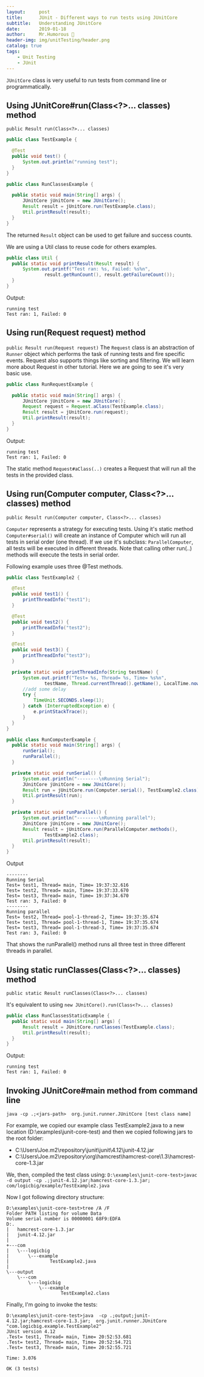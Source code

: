 ```yaml
---
layout:     post
title:      JUnit - Different ways to run tests using JUnitCore
subtitle:   Understanding JUnitCore
date:       2019-01-18
author:     Mr.Humorous 🥘
header-img: img/unitTesting/header.png
catalog: true
tags:
    - Unit Testing
    - JUnit
---
```


`JUnitCore` class is very useful to run tests from command line or programmatically.

## Using JUnitCore#run(Class<?>... classes) method
`public Result run(Class<?>... classes)`
```java
public class TestExample {

  @Test
  public void test() {
      System.out.println("running test");
  }
}

public class RunClassesExample {

  public static void main(String[] args) {
      JUnitCore jUnitCore = new JUnitCore();
      Result result = jUnitCore.run(TestExample.class);
      Util.printResult(result);
  }
}
```

The returned `Result` object can be used to get failure and success counts.

We are using a Util class to reuse code for others examples.
```java
public class Util {
  public static void printResult(Result result) {
      System.out.printf("Test ran: %s, Failed: %s%n",
              result.getRunCount(), result.getFailureCount());
  }
}
```

Output:
```
running test
Test ran: 1, Failed: 0
```

## Using run(Request request) method
`public Result run(Request request)`
The `Request` class is an abstraction of `Runner` object which performs the task of running tests and fire specific events. Request also supports things like sorting and filtering. We will learn more about Request in other tutorial. Here we are going to see it's very basic use.
```java
public class RunRequestExample {

  public static void main(String[] args) {
      JUnitCore jUnitCore = new JUnitCore();
      Request request = Request.aClass(TestExample.class);
      Result result = jUnitCore.run(request);
      Util.printResult(result);
  }
}
```

Output:
```
running test
Test ran: 1, Failed: 0
```

The static method `Request#aClass(..)` creates a Request that will run all the tests in the provided class.

## Using run(Computer computer, Class<?>... classes) method
`public Result run(Computer computer, Class<?>... classes) `

`Computer` represents a strategy for executing tests. Using it's static method `Computer#serial()` will create an instance of Computer which will run all tests in serial order (one thread). If we use it's subclass: `ParallelComputer`, all tests will be executed in different threads. Note that calling other run(..) methods will execute the tests in serial order.

Following example uses three @Test methods.
```java
public class TestExample2 {

  @Test
  public void test1() {
      printThreadInfo("test1");
  }

  @Test
  public void test2() {
      printThreadInfo("test2");
  }

  @Test
  public void test3() {
      printThreadInfo("test3");
  }

  private static void printThreadInfo(String testName) {
      System.out.printf("Test= %s, Thread= %s, Time= %s%n",
              testName, Thread.currentThread().getName(), LocalTime.now());
      //add some delay
      try {
          TimeUnit.SECONDS.sleep(1);
      } catch (InterruptedException e) {
          e.printStackTrace();
      }
  }
}
```
```java
public class RunComputerExample {
  public static void main(String[] args) {
      runSerial();
      runParallel();
  }

  private static void runSerial() {
      System.out.println("--------\nRunning Serial");
      JUnitCore jUnitCore = new JUnitCore();
      Result run = jUnitCore.run(Computer.serial(), TestExample2.class);
      Util.printResult(run);
  }

  private static void runParallel() {
      System.out.println("--------\nRunning parallel");
      JUnitCore jUnitCore = new JUnitCore();
      Result result = jUnitCore.run(ParallelComputer.methods(),
              TestExample2.class);
      Util.printResult(result);
  }
}
```

Output
```
--------
Running Serial
Test= test1, Thread= main, Time= 19:37:32.616
Test= test2, Thread= main, Time= 19:37:33.670
Test= test3, Thread= main, Time= 19:37:34.670
Test ran: 3, Failed: 0
--------
Running parallel
Test= test2, Thread= pool-1-thread-2, Time= 19:37:35.674
Test= test1, Thread= pool-1-thread-1, Time= 19:37:35.674
Test= test3, Thread= pool-1-thread-3, Time= 19:37:35.674
Test ran: 3, Failed: 0
```

That shows the runParallel() method runs all three test in three different threads in parallel.

## Using static runClasses(Class<?>... classes) method
`public static Result runClasses(Class<?>... classes)`

It's equivalent to using `new JUnitCore().run(Class<?>... classes)`
```java
public class RunClassesStaticExample {
  public static void main(String[] args) {
      Result result = JUnitCore.runClasses(TestExample.class);
      Util.printResult(result);
  }
}
```

Output:
```
running test
Test ran: 1, Failed: 0
```

## Invoking JUnitCore#main method from command line
`java -cp .;<jars-path>  org.junit.runner.JUnitCore [test class name]`

For example, we copied our example class TestExample2.java to a new location (D:\examples\junit-core-test) and then we copied following jars to the root folder:
- C:\Users\Joe\.m2\repository\junit\junit\4.12\junit-4.12.jar
- C:\Users\Joe\.m2\repository\org\hamcrest\hamcrest-core\1.3\hamcrest-core-1.3.jar

We, then, compiled the test class using:
`D:\examples\junit-core-test>javac -d output -cp .;junit-4.12.jar;hamcrest-core-1.3.jar; com/logicbig/example/TestExample2.java`

Now I got following directory structure:
```
D:\examples\junit-core-test>tree /A /F
Folder PATH listing for volume Data
Volume serial number is 00000001 68F9:EDFA
D:.
|   hamcrest-core-1.3.jar
|   junit-4.12.jar
|
+---com
|   \---logicbig
|       \---example
|               TestExample2.java
|
\---output
    \---com
        \---logicbig
            \---example
                    TestExample2.class
```

Finally, I'm going to invoke the tests:
```
D:\examples\junit-core-test>java  -cp .;output;junit-4.12.jar;hamcrest-core-1.3.jar;  org.junit.runner.JUnitCore "com.logicbig.example.TestExample2"
JUnit version 4.12
.Test= test1, Thread= main, Time= 20:52:53.681
.Test= test2, Thread= main, Time= 20:52:54.721
.Test= test3, Thread= main, Time= 20:52:55.721

Time: 3.076

OK (3 tests)
```
